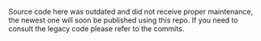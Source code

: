 Source code here was outdated and did not receive proper maintenance, the newest one will soon be published using this repo.
If you need to consult the legacy code please refer to the commits.
